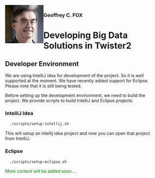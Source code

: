 <img align="left" width="125" height="125" src="fox.png">


### Geoffrey C. FOX

# Developing Big Data Solutions in Twister2

## Developer Environment

We are using IntelliJ idea for development of the project. So it is well supported at the moment. We have recently added support for Eclipse. Please note that it is still being tested.

Before setting up the development environment, we need to build the project. We provide scripts to build IntelliJ and Eclipse projects.

### IntelliJ Idea

```bash
  ./scripts/setup-intellij.sh
```

This will setup an intellij idea project and now you can open that project from IntelliJ.

### Eclipse

```bash
  ./scripts/setup-eclipse.sh
```


<span style="color: green"> More content will be added soon.... </span>

